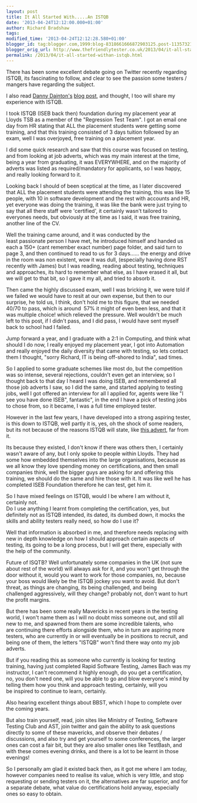 ```yaml
---
layout: post
title: It All Started With.....An ISTQB
date: '2013-04-24T12:12:00.000+01:00'
author: Richard Bradshaw
tags: 
modified_time: '2013-04-24T12:12:28.580+01:00'
blogger_id: tag:blogger.com,1999:blog-8318661666872903125.post-1135732198857416392
blogger_orig_url: http://www.thefriendlytester.co.uk/2013/04/it-all-started-withan-istqb.html
permalink: /2013/04/it-all-started-withan-istqb.html
---
```


There has been some excellent debate going on Twitter recently regarding ISTQB, its fascinating to follow, and clear to see the passion some testers / mangers have regarding the subject.  

I also read [Danny Dainton's](https://twitter.com/DannyDainton) [blog post](http://t.co/ANcMCfewOF), and thought, I too will share my experience with ISTQB.  

I took ISTQB (ISEB back then) foundation during my placement year at Lloyds TSB as a member of the "Regression Test Team". I got an email one day from HR stating that ALL the placement students were getting some training, and that this training consisted of 3 days tuition followed by an exam, well I was overjoyed, free training on a placement year.  

I did some quick research and saw that this course was focused on testing, and from looking at job adverts, which was my main interest at the time, being a year from graduating, it was EVERYWHERE, and on the majority of adverts was listed as required/mandatory for applicants, so I was happy, and really looking forward to it.  

Looking back I should of been sceptical at the time, as I later discovered that ALL the placement students were attending the training, this was like 15 people, with 10 in software development and the rest with accounts and HR, yet everyone was doing the training, it was like the bank were just trying to say that all there staff were 'certified', it certainly wasn't tailored to everyones needs, but obviously at the time as I said, it was free training, another line of the CV.  

Well the training came around, and it was conducted by the least passionate person I have met, he introduced himself and handed us each a 150+ (cant remember exact number) page folder, and said turn to page 3, and then continued to read to us for 3 days...... the energy and drive in the room was non existent, wow it was dull, (especially having done RST recently with James) but I was reading, reading about testing, techniques and approaches, its hard to remember what else, as I have erased it all, but we will get to that bit, so I gave it my all, and tried to absorb it.  

Then came the highly discussed exam, well I was bricking it, we were told if we failed we would have to resit at our own expense, but then to our surprise, he told us, I think, don't hold me to this figure, that we needed 40/70 to pass, which is around  57% it might of even been less, and that it was multiple choice! which relieved the pressure. Well wouldn't be much left to this post, if I didn't pass, and I did pass, I would have sent myself back to school had I failed.  

Jump forward a year, and I graduate with a 2:1 in Computing, and think what should I do now, I really enjoyed my placement year, I got into Automation and really enjoyed the daily diversity that came with testing, so lets contact them I thought, "sorry Richard, IT is being off-shored to India", sad times.  

So I applied to some graduate schemes like most do, but the competition was so intense, several rejections, couldn't even get an interview, so I thought back to that day I heard I was doing ISEB, and remembered all those job adverts I saw, so I did the same, and started applying to testing jobs, well I got offered an interview for all I applied for, agents were like "I see you have done ISEB", fantastic", in the end I have a pick of testing jobs to chose from, so it became, I was a full time employed tester.  

However in the last few years, I have developed into a strong aspiring tester, is this down to ISTQB, well partly it is, yes, oh the shock of some readers, but its not because of the reasons ISTQB will state, like [this advert](https://twitter.com/henkeandersson/status/326742413525798914/photo/1), far from it.  

Its because they existed, I don't know if there was others then, I certainly wasn't aware of any, but I only spoke to people within Lloyds. They had some how embedded themselves into the large organisations, because as we all know they love spending money on certifications, and then small companies think, well the bigger guys are asking for and offering this training, we should do the same and hire those with it. It was like well he has completed ISEB Foundation therefore he can test, get him it.  

So I have mixed feelings on ISTQB, would I be where I am without it, certainly not.  
Do I use anything I learnt from completing the certification, yes, but definitely not as ISTQB intended, its dated, its dumbed down, it mocks the skills and ability testers really need, so how do I use it?  

Well that information is absorbed in me, and therefore needs replacing with new in depth knowledge on how I should approach certain aspects of testing, its going to be a long process, but I will get there, especially with the help of the community.  

Future of ISQTB? Well unfortunately some companies in the UK (not sure about rest of the world) will always ask for it, and you won't get through the door without it, would you want to work for those companies, no, because your boss would likely be the ISTQB jockey you want to avoid. But don't threat, as things are changing, its being challenged, and being challenged aggressively, will they change? probably not, don't want to hurt the profit margins.  

But there has been some really Mavericks in recent years in the testing world, I won't name them as I will no doubt miss someone out, and still all new to me, and spawned from them are some incredible talents, who are continuing there efforts alongside them, who in turn are aspiring more testers, who are currently in or will eventually be in positions to recruit, and being one of them, the letters "ISTQB" won't find there way onto my job adverts.  

But if you reading this as someone who currently is looking for testing training, having just completed Rapid Software Testing, James Bach was my instructor, I can't recommend it highly enough, do you get a certification, no, you don't need one, will you be able to go and blow everyone's mind by telling them how you think and approach testing, certainly, will you be inspired to continue to learn, certainly.  

Also hearing excellent things about BBST, which I hope to complete over the coming years.  

But also train yourself, read, join sites like Ministry of Testing, Software Testing Club and AST, join twitter and gain the ability to ask questions directly to some of these mavericks, and observe their debates / discussions, and also try and get yourself to some conferences, the larger ones can cost a fair bit, but they are also smaller ones like TestBash, and with these comes evening drinks, and there is a lot to be learnt in those evenings!  

So I personally am glad it existed back then, as it got me where I am today, however companies need to realise its value, which is very little, and stop requesting or sending testers on it, the alternatives are far superior, and for a separate debate, what value do certifications hold anyway, especially ones so easy to obtain.